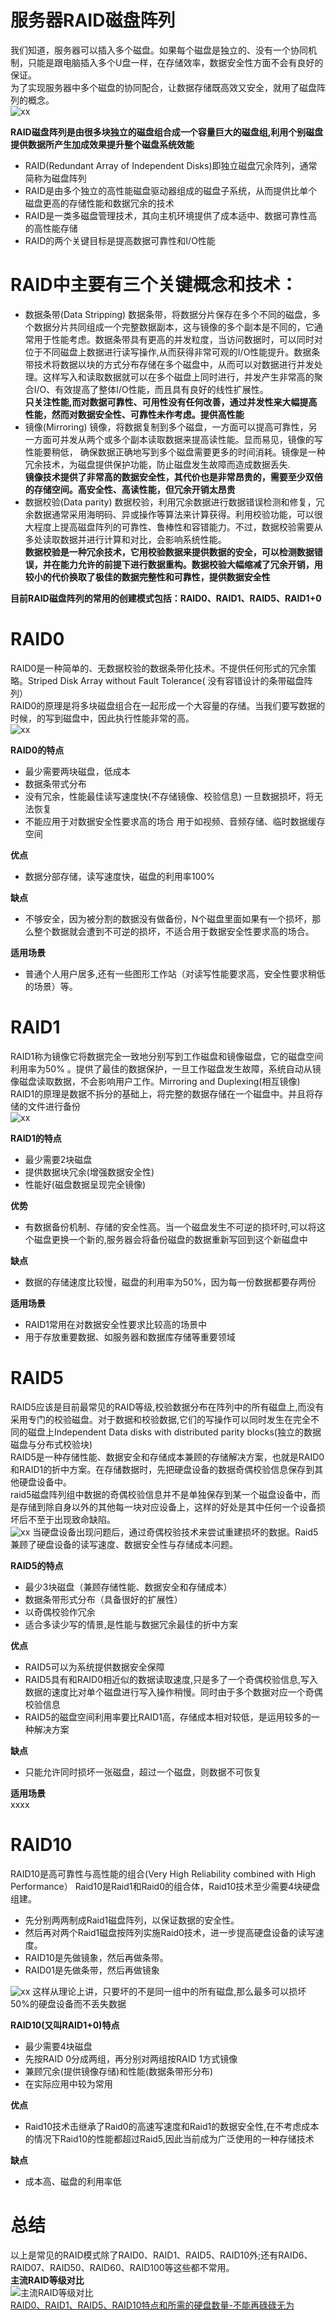# 服务器RAID磁盘阵列
我们知道，服务器可以插入多个磁盘。如果每个磁盘是独立的、没有一个协同机制，只能是跟电脑插入多个U盘一样，在存储效率，数据安全性方面不会有良好的保证。  
为了实现服务器中多个磁盘的协同配合，让数据存储既高效又安全，就用了磁盘阵列的概念。  
![xx](pic/1.png)  

**RAID磁盘阵列是由很多块独立的磁盘组合成一个容量巨大的磁盘组,利用个别磁盘提供数据所产生加成效果提升整个磁盘系统效能**    
  - RAID(Redundant Array of Independent Disks)即独立磁盘冗余阵列，通常简称为磁盘阵列  
  - RAID是由多个独立的高性能磁盘驱动器组成的磁盘子系统，从而提供比单个磁盘更高的存储性能和数据冗余的技术  
  - RAID是一类多磁盘管理技术，其向主机环境提供了成本适中、数据可靠性高的高性能存储  
  - RAID的两个关键目标是提高数据可靠性和I/O性能  

# RAID中主要有三个关键概念和技术：
- 数据条带(Data Stripping)
  数据条带，将数据分片保存在多个不同的磁盘，多个数据分片共同组成一个完整数据副本，这与镜像的多个副本是不同的，它通常用于性能考虑。数据条带具有更高的并发粒度，当访问数据时，可以同时对位于不同磁盘上数据进行读写操作,从而获得非常可观的I/O性能提升。数据条带技术将数据以块的方式分布存储在多个磁盘中，从而可以对数据进行并发处理。这样写入和读取数据就可以在多个磁盘上同时进行，并发产生非常高的聚合I/O、有效提高了整体I/O性能，而且具有良好的线性扩展性。  
  **只关注性能,而对数据可靠性、可用性没有任何改善，通过并发性来大幅提高性能，然而对数据安全性、可靠性未作考虑。提供高性能**  
- 镜像(Mirroring)
  镜像，将数据复制到多个磁盘，一方面可以提高可靠性，另一方面可并发从两个或多个副本读取数据来提高读性能。显而易见，镜像的写性能要稍低， 确保数据正确地写到多个磁盘需要更多的时间消耗。镜像是一种冗余技术，为磁盘提供保护功能，防止磁盘发生故障而造成数据丢失.  
  **镜像技术提供了非常高的数据安全性，其代价也是非常昂贵的，需要至少双倍的存储空间。高安全性、高读性能，但冗余开销太昂贵**  
- 数据校验(Data parity)
  数据校验，利用冗余数据进行数据错误检测和修复，冗余数据通常采用海明码、异或操作等算法来计算获得。利用校验功能，可以很大程度上提高磁盘阵列的可靠性、鲁棒性和容错能力。不过，数据校验需要从多处读取数据并进行计算和对比，会影响系统性能。  
  **数据校验是一种冗余技术，它用校验数据来提供数据的安全，可以检测数据错误，并在能力允许的前提下进行数据重构。数据校验大幅缩减了冗余开销，用较小的代价换取了极佳的数据完整性和可靠性，提供数据安全性**  


**目前RAID磁盘阵列的常用的创建模式包括：RAID0、RAID1、RAID5、RAID1+0**

# RAID0
RAID0是一种简单的、无数据校验的数据条带化技术。不提供任何形式的冗余策略。Striped Disk Array without Fault Tolerance( 没有容错设计的条带磁盘阵列）  
RAID0的原理是将多块磁盘组合在一起形成一个大容量的存储。当我们要写数据的时候，的写到磁盘中，因此执行性能非常的高。  
![xx](pic/2.png) 

**RAID0的特点**  
  - 最少需要两块磁盘，低成本
  - 数据条带式分布
  - 没有冗余，性能最佳读写速度快(不存储镜像、校验信息) 一旦数据损坏，将无法恢复
  - 不能应用于对数据安全性要求高的场合 用于如视频、音频存储、临时数据缓存空间
 
**优点**  
  * 数据分部存储，读写速度快，磁盘的利用率100%

**缺点**  
  * 不够安全，因为被分割的数据没有做备份，N个磁盘里面如果有一个损坏，那么整个数据就会遭到不可逆的损坏，不适合用于数据安全性要求高的场合。  

**适用场景**   
  * 普通个人用户居多,还有一些图形工作站（对读写性能要求高，安全性要求稍低的场景）等。  

# RAID1
RAID1称为镜像它将数据完全一致地分别写到工作磁盘和镜像磁盘，它的磁盘空间利用率为50% 。提供了最佳的数据保护，一旦工作磁盘发生故障，系统自动从镜像磁盘读取数据，不会影响用户工作。Mirroring and Duplexing(相互镜像)  
RAID1的原理是数据不拆分的基础上，将完整的数据存储在一个磁盘中。并且将存储的文件进行备份  
![xx](pic/3.png)  

**RAID1的特点**  
- 最少需要2块磁盘
- 提供数据块冗余(增强数据安全性)
- 性能好(磁盘数据呈现完全镜像)  

**优势**  
  * 有数据备份机制、存储的安全性高。当一个磁盘发生不可逆的损坏时,可以将这个磁盘更换一个新的,服务器会将备份磁盘的数据重新写回到这个新磁盘中  

**缺点**  
  * 数据的存储速度比较慢，磁盘的利用率为50%，因为每一份数据都要存两份

**适用场景**  
  * RAID1常用在对数据安全性要求比较高的场景中
  * 用于存放重要数据、如服务器和数据库存储等重要领域

# RAID5
RAID5应该是目前最常见的RAID等级,校验数据分布在阵列中的所有磁盘上,而没有采用专门的校验磁盘。对于数据和校验数据,它们的写操作可以同时发生在完全不同的磁盘上Independent Data disks with distributed parity blocks(独立的数据磁盘与分布式校验块)  
RAID5是一种存储性能、数据安全和存储成本兼顾的存储解决方案，也就是RAID0和RAID1的折中方案。在存储数据时，先把硬盘设备的数据奇偶校验信息保存到其他硬盘设备中。  
raid5磁盘阵列组中数据的奇偶校验信息并不是单独保存到某一个磁盘设备中，而是存储到除自身以外的其他每一块对应设备上，这样的好处是其中任何一个设备损坏后不至于出现致命缺陷。  
![xx](pic/4.png) 
当硬盘设备出现问题后，通过奇偶校验技术来尝试重建损坏的数据。Raid5兼顾了硬盘设备的读写速度、数据安全性与存储成本问题。  

**RAID5的特点**
- 最少3块磁盘（兼顾存储性能、数据安全和存储成本）
- 数据条带形式分布（具备很好的扩展性）
- 以奇偶校验作冗余
- 适合多读少写的情景,是性能与数据冗余最佳的折中方案  

**优点**  
  * RAID5可以为系统提供数据安全保障 
  * RAID5具有和RAID0相近似的数据读取速度,只是多了一个奇偶校验信息,写入数据的速度比对单个磁盘进行写入操作稍慢。同时由于多个数据对应一个奇偶校验信息 
  * RAID5的磁盘空间利用率要比RAID1高，存储成本相对较低，是运用较多的一种解决方案 

**缺点**  
  * 只能允许同时损坏一张磁盘，超过一个磁盘，则数据不可恢复  

**适用场景**  
  xxxx

# RAID10
RAID10是高可靠性与高性能的组合(Very High Reliability combined with High Performance）
Raid10是Raid1和Raid0的组合体，Raid10技术至少需要4块硬盘组建。
- 先分别两两制成Raid1磁盘阵列，以保证数据的安全性。
- 然后再对两个Raid1磁盘按阵列实施Raid0技术，进一步提高硬盘设备的读写速度。 
- RAID10是先做镜象，然后再做条带。
- RAID01是先做条带，然后再做镜象
 
![xx](pic/5.png)
这样从理论上讲，只要坏的不是同一组中的所有磁盘,那么最多可以损坏50%的硬盘设备而不丢失数据  

**RAID10(又叫RAID1+0)特点**  
- 最少需要4块磁盘
- 先按RAID 0分成两组，再分别对两组按RAID 1方式镜像
- 兼顾冗余(提供镜像存储)和性能(数据条带形分布)
- 在实际应用中较为常用  

**优点**  
  * Raid10技术击继承了Raid0的高速写速度和Raid1的数据安全性,在不考虑成本的情况下Raid10的性能都超过Raid5,因此当前成为广泛使用的一种存储技术  

**缺点**  
  * 成本高、磁盘的利用率低  

# 总结
以上是常见的RAID模式除了RAID0、RAID1、RAID5、RAID10外;还有RAID6、RAID07、RAID50、RAID60、RAID100等这些都不常用。  
**主流RAID等级对比**    
![主流RAID等级对比](pic/6.png)  
[RAID0、RAID1、RAID5、RAID10特点和所需的硬盘数量-不能再碌碌无为](https://www.toutiao.com/article/7232519688486683175/)  

